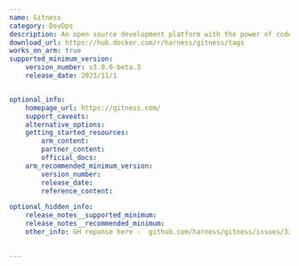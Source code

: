 ```yaml
---
name: Gitness
category: DevOps
description: An open source development platform with the power of code hosting and automated continuous integration pipelines. This project is currently managed by Harness.
download_url: https://hub.docker.com/r/harness/gitness/tags
works_on_arm: true
supported_minimum_version:
    version_number: v3.0.0-beta.3
    release_date: 2023/11/1


optional_info:
    homepage_url: https://gitness.com/
    support_caveats: 
    alternative_options: 
    getting_started_resources:
        arm_content: 
        partner_content:
        official_docs: 
    arm_recommended_minimum_version:
        version_number:
        release_date:
        reference_content:

optional_hidden_info:
    release_notes__supported_minimum: 
    release_notes__recommended_minimum:
    other_info: GH reponse here -  github.com/harness/gitness/issues/3394. Arm since here - hub.docker.com/r/harness/gitness/tags
    

---
```

